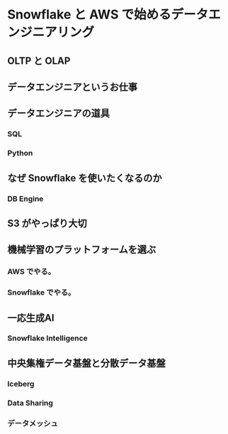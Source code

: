 # Snowflake と AWS で始めるデータエンジニアリング

## OLTP と OLAP

## データエンジニアというお仕事

## データエンジニアの道具

### SQL

### Python

## なぜ Snowflake を使いたくなるのか

### DB Engine

## S3 がやっぱり大切

## 機械学習のプラットフォームを選ぶ

### AWS でやる。

### Snowflake でやる。

## 一応生成AI

### Snowflake Intelligence

## 中央集権データ基盤と分散データ基盤

### Iceberg

### Data Sharing

### データメッシュ
